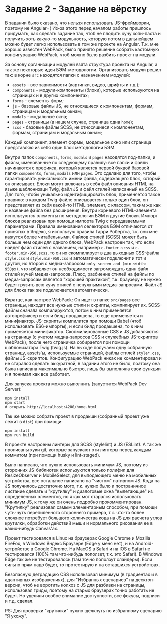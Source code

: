 # Задание 2 - Задание на вёрстку

В задании было сказано, что нельзя использовать JS-фреймворки, поэтому не Angular=( Из-за этого
перед началом работы пришлось придумать, как сделать задание так, чтоб не плодить кучу копи-паста и получить хоть 
какую-то модульность, которую потом в дальнейшем можно будет легко использовать в том же проекте на Angular. 
Т.к. мне хорошо известен WebPack, было принято решение собрать кастомную конфигурацию WebPack, чтоб можно было 
разбить проект на модули. 

За основу организации модулей взята структура проекта на Angular, а так же некоторые идеи БЭМ-методологии.
Организовать модули решил так: в корне `src` находятся папки с назначением модулей:
- `assets` - все зависимости (картинки, видео, шрифты и т.д.);
- `components` - модули-компоненты (блоки), которые используются на страницах и в других компонентах;
- `forms` - элементы форм;
- `js` - базовые файлы JS, не относящиеся к компонентам, формам, страницам и модальным окнам;
- `modals` - модальные окна;
- `pages` - страницы (в нашем случае, страница одна `home`);
- `scss` - базовые файлы SCSS, не относящиеся к компонентам, формам, страницам и модальным окнам;

Каждый компонент, элемент формы, модальное окно или страница представляю из себя один блок методологии БЭМ. 

Внутри папок `components`, `forms`, `modals` и `pages` находятся под-папки, и файлы, именованные по следующему
правилу: все папки и файлы начинаются с префикса, который является первой буквой базовой папки `components`, `forms`, 
`modals` или `pages`. Это сделано для того, чтобы гарантировать уникальность имени файла, содержащего блок, который
он описывает. Блоки могут включать в себя файл описания HTML на языке шаблонизаци Twig, файл JS и файл стилей
написанный на SCSS. Для того, чтобы уникально идентифицировать блок, применяется такое правило: в каждом Twig-файле
описывается только один блок, он представляет из себя какой-то HTML-элемент, с классом, таким же как и название файла 
без расширения. Внутри корневого HTML-элемента используются элементы по методологии БЭМ и другие блоки. Импорт блоков
реализован при помощи импорта Twig с передаваемыми параметрами. Правила именования селекторов БЭМ отличаются от принятых 
в Яндекс, я использую правила Гарри Робертса, т.к. они мне кажутся более читабельными. Файлов 
стилей (SCSS) может быть больше чем один для одного блока, WebPack настроен так, что если найдет файл стилей с названием, 
например `c-footer.scss` и `c-footer.min-950.scss`, то он их скомпилирует в два выходных CSS-файла `style.css` и 
`style.min-950.css` и автоматически подключит и тот и другой, но второй с медиа-запросом 
`only screen and (min-width: 950px)`, что избавляет он необходимости загромождать один файл стилей кучей медиа-запросов.
Плюс, разбиение стилей на файлы по медиа-запросам является "хорошей практикой", т.к. браузеру не нужно будет грузить
всю кучу стилей с ненужными медиа-запросами. Файл JS для блока так же подключается автоматически.

Вкратце, как настрое WebPack: Он ищет в папке `src/pages` все страницы, находит все нужные стили и скрипты, компилирует 
их. SCSS-файлы сначала компилируются, потом к ним применяется автопрефиксер и если билд продакшена, то еще применяется
и минифиактор. JS-скрипты компилится при помощи Babel (чтоб использовать ES6-импорты), и если билд продакшена, то
к ним применяется минификатор. Скопмилированные CSS и JS добавляются на страницу (с учетом медиа-запросов CSS
и служебных JS-скриптов WebPack), после чего страничка собирается при помощи шаблонизатора Twig (twig.js). 
На выходе получаем одну собранную страницу, assets'ы, используемые страницей, файлы стилей `style*.css`, 
файлы JS-скриптов. Конфигурацию WebPack никак не комментировал и не старался сделать аккуратной, в задании этого 
не было, поэтому она была написана максимально быстро, лишь бы выполняла свои функции и я понимал как все работает. 

Для запуска проекта можно выполнить (запустится WebPack Dev Server):
~~~
npm install
npm start
# открыть http://localhost:4200/home.html
~~~

Так же можно собрать проект в продакшн (собранный проект уже лежит в `dist`) при помощи:
~~~
npm install
npm run build
~~~

В проекте настроены линтеры для SCSS (stylelint) и JS (ESLint). А так же прописаны хуки git, которые запускают
эти линтеры перед каждым коммитом (при помощи husky и lint-staged).

Было написано, что нужно использовать минимум JS, поэтому из сторонних JS-библиотек используются только полифил
для ResizeObserver и MobileSelect, для выподающего меню на мобильных устройства, все остальное написано на 
"чистом" нативном JS. Кода на JS получилось достаточно мого, т.к. нужно было и постраничное листание сделать и
"крутилку" и диалоговые окна "вылетающие" из определенных элементов, но я как мог старался использовать минимум
JS, к тому же он очень подробно прокомментирован. "Крутилку" реализовал самым элементарным способом, при помощи
чуть-чуть перепиленного стороннего примера, т.к. что-то более сложное потребует большого колличества кода на JS 
для расчета углов крутилки, обработки действий мыши и нормального рисования ее в каких-нибудь Canvas'ах.

Проект тестировался в Linux на браузерах Google Chrome и Mozilla FireFox, в Windows Яндекс Браузере (Edge у меня 
нет), и на Android-устройстве в Google Chrome. На MacOS в Safari и на iOS в Safari не тестировался (100% там 
что-нибудь поползет, т.к. это Safari). В Windows Edge так же не тестировалось (там точно поползут слайдеры). 
Если сильно прям надо будет, то протестирую и на оставшихся устройствах.

Безопасную деградацию CSS использовал минимум (в градиентах и в адаптивных изображениях), для "Избранных сценариев"
на десктоп-версии, чтоб не воротить колхоз с JS для разбивки на страницы, использовал гриды, поэтому на старых 
браузерах точно работать не будет. Но уделили особое внимание доступности, все фокусы, подписи и т.д. сделал.

PS: Для проверки "крутилки" нужно щелкнуть по избранному сценарию "Я ухожу".
